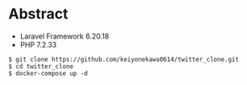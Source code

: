 # Abstract
- Laravel Framework 6.20.18
- PHP 7.2.33


```
$ git clone https://github.com/keiyonekawa0614/twitter_clone.git
$ cd twitter_clone
$ docker-compose up -d
```
